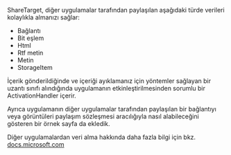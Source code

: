﻿ShareTarget, diğer uygulamalar tarafından paylaşılan aşağıdaki türde verileri kolaylıkla almanızı sağlar:

  * Bağlantı
  * Bit eşlem
  * Html
  * Rtf metin
  * Metin
  * StorageItem

İçerik gönderildiğinde ve içeriği ayıklamanız için yöntemler sağlayan bir uzantı sınıfı alındığında uygulamanın etkinleştirilmesinden sorumlu bir ActivationHandler içerir.

Ayrıca uygulamanın diğer uygulamalar tarafından paylaşılan bir bağlantıyı veya görüntüleri paylaşım sözleşmesi aracılığıyla nasıl alabileceğini gösteren bir örnek sayfa da ekledik.

Diğer uygulamalardan veri alma hakkında daha fazla bilgi için bkz. 
[docs.microsoft.com](https://docs.microsoft.com/windows/uwp/app-to-app/receive-data)